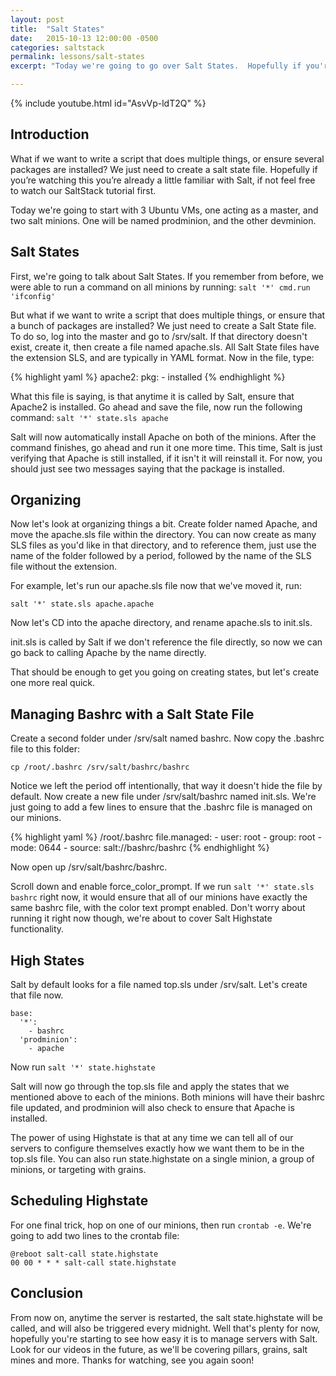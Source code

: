 ```yaml
---
layout: post
title:  "Salt States"
date:   2015-10-13 12:00:00 -0500
categories: saltstack
permalink: lessons/salt-states
excerpt: "Today we're going to go over Salt States.  Hopefully if you're watching this, you're already familiar with Salt, if not feel free to watch our Saltstack"

---
```

{% include youtube.html id="AsvVp-ldT2Q" %}

Introduction
------------
What if we want to write a script that does multiple things, or ensure several packages are installed? We just need to create a salt state file. Hopefully if you’re watching this you’re already a little familiar with Salt, if not feel free to watch our SaltStack tutorial first.

Today we're going to start with 3 Ubuntu VMs, one acting as a master, and two salt minions.
One will be named prodminion, and the other devminion.  

Salt States
-----------
First, we're going to talk about Salt States.  If you remember from before, we were able to run a command on all minions by running:
`salt '*' cmd.run 'ifconfig'`

But what if we want to write a script that does multiple things, or ensure that a bunch of packages are installed?  We just need to create a Salt State file.  To do so, log into the master and go to /srv/salt.  If that directory doesn't exist, create it, then create a file named apache.sls.  All Salt State files have the extension SLS, and are typically in YAML format.  Now in the file, type:

{% highlight yaml %}
apache2:
  pkg:
    - installed
{% endhighlight %}

What this file is saying, is that anytime it is called by Salt, ensure that Apache2 is installed.  Go ahead and save the file, now run the following command:
`salt '*' state.sls apache`

Salt will now automatically install Apache on both of the minions.  After the command finishes, go ahead and run it one more time.  This time, Salt is just verifying that Apache is still installed, if it isn't it will reinstall it.  For now, you should just see two messages saying that the package is installed.

Organizing
----------
Now let's look at organizing things a bit.  Create folder named Apache, and move the apache.sls file within the directory.  You can now create as many SLS files as you'd like in that directory, and to reference them, just use the name of the folder followed by a period, followed by the name of the SLS file without the extension.  

For example, let's run our apache.sls file now that we've moved it, run:

`salt '*' state.sls apache.apache`

Now let's CD into the apache directory, and rename apache.sls to init.sls.

init.sls is called by Salt if we don't reference the file directly, so now we can go back to calling Apache by the name directly.

That should be enough to get you going on creating states, but let's create one more real quick.

Managing Bashrc with a Salt State File
--------------------------------------
Create a second folder under /srv/salt named bashrc.  Now copy the .bashrc file to this folder:

`cp /root/.bashrc /srv/salt/bashrc/bashrc`

Notice we left the period off intentionally, that way it doesn't hide the file by default.  Now create a new file under /srv/salt/bashrc named init.sls.  We're just going to add a few lines to ensure that the .bashrc file is managed on our minions.

{% highlight yaml %}
/root/.bashrc
  file.managed:
    - user: root
    - group: root
    - mode: 0644
    - source: salt://bashrc/bashrc
{% endhighlight %}

Now open up /srv/salt/bashrc/bashrc.

Scroll down and enable force_color_prompt.  If we run `salt '*' state.sls bashrc` right now, it would ensure that all of our minions have exactly the same bashrc file, with the color text prompt enabled. Don't worry about running it right now though, we're about to cover Salt Highstate functionality.

High States
-----------
Salt by default looks for a file named top.sls under /srv/salt.  Let's create that file now.


~~~
base:
  '*':
    - bashrc
  'prodminion':
    - apache
~~~

Now run `salt '*' state.highstate`

Salt will now go through the top.sls file and apply the states that we mentioned above to each of the minions.  Both minions will have their bashrc file updated, and prodminion will also check to ensure that Apache is installed.

The power of using Highstate is that at any time we can tell all of our servers to configure themselves exactly how we want them to be in the top.sls file.  You can also run state.highstate on a single minion, a group of minions, or targeting with grains.  

Scheduling Highstate
--------------------
For one final trick, hop on one of our minions, then run `crontab -e`.  We're going to add two lines to the crontab file:

~~~
@reboot salt-call state.highstate
00 00 * * * salt-call state.highstate
~~~

Conclusion
----------
From now on, anytime the server is restarted, the salt state.highstate will be called, and will also be triggered every midnight.  Well that's plenty for now, hopefully you're starting to see how easy it is to manage servers with Salt.  Look for our videos in the future, as we'll be covering pillars, grains, salt mines and more.  Thanks for watching, see you again soon!
